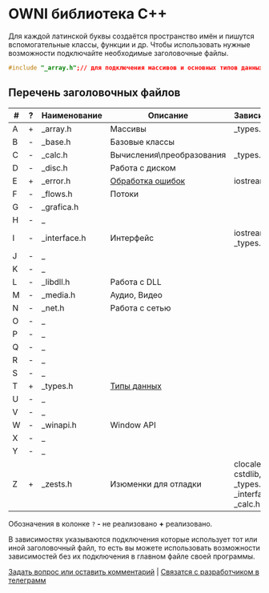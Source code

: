 # OWNI библиотека С++
Для каждой латинской буквы создаётся пространство имён и пишутся вспомогательные классы, функции и др.
Чтобы использовать нужные возможности подключайте необходимые заголовочные файлы.

```C++
#include "_array.h";// для подключения массивов и основных типов данных
```
## Перечень заголовочных файлов
|#|?|Наименование|Описание|Зависимости|
|-|-|------------|--------|-----------|
|A|+|\_array.h|Массивы|\_types.h|
|B|-|\_base.h|Базовые классы||
|C|-|\_calc.h|Вычисления\преобразования|\_types.h|
|D|-|\_disc.h|Работа с диском||
|E|+|\_error.h|[Обработка ошибок](https://github.com/arbnet/CppLibrary/wiki/Обработка-ошибок "посмотреть описание обработки ошибок")|iostream|
|F|-|\_flows.h|Потоки||
|G|-|\_grafica.h|||
|H|-|\_|||
|I|-|\_interface.h|Интерфейс|iostream, \_types.h|
|J|-|\_|||
|K|-|\_|||
|L|-|\_libdll.h|Работа с DLL||
|M|-|\_media.h|Аудио, Видео||
|N|-|\_net.h|Работа с сетью||
|O|-|\_|||
|P|-|\_|||
|Q|-|\_|||
|R|-|\_|||
|S|-|\_|||
|T|+|\_types.h|[Типы данных](https://github.com/arbnet/CppLibrary/wiki/Типы-данных "посмотреть описание типов данных")||
|U|-|\_|||
|V|-|\_|||
|W|-|\_winapi.h|Window API||
|X|-|\_|||
|Y|-|\_|||
|Z|+|\_zests.h|Изюменки для отладки|clocale, cstdlib, \_types.h, \_interface.h, \_calc.h|

Обозначения в колонке `?` **-** не реализовано **+** реализовано.

В зависимостях указываются подключения которые использует тот или иной заголовочный файл, то есть вы можете использовать возможности зависимостей без их подключения в главном файле своей программы.

[Задать вопрос или оставить комментарий](https://github.com/arbnet/CppLibrary/discussions/1 "Обсуждение библиотеки OWNI C++") | [Связатся с разработчиком в телеграмм](t.me/+a818R23zeb9jYjYy "Телеграмм канал")